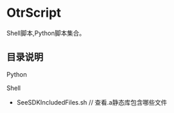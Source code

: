# OtrScript

Shell脚本,Python脚本集合。

## 目录说明

Python
  
Shell
  - SeeSDKIncludedFiles.sh     // 查看.a静态库包含哪些文件
    
  
